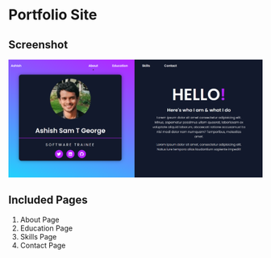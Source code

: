# Portfolio Site

## Screenshot

![aboutPage](https://github.com/TC4Y/navigation-portfolio/blob/c1e48c9e05e01b42d8217dbe62796f1d0a256cde/assets/images/screenshots/AboutPageScreenshot.PNG?raw=true)

## Included Pages

1. About Page
2. Education Page
3. Skills Page
4. Contact Page
